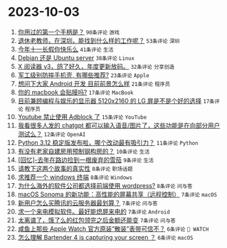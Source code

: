 # 2023-10-03

1. [你用过的第一个手柄是？](https://www.v2ex.com/t/978665) `90条评论` `游戏`
1. [退休老教师，在深圳，能找到什么样的工作呢？](https://www.v2ex.com/t/978678) `53条评论` `深圳`
1. [今年十一长假你快乐么](https://www.v2ex.com/t/978680) `41条评论` `生活`
1. [Debian 还是 Ubuntu server](https://www.v2ex.com/t/978670) `38条评论` `Linux`
1. [X 阅读器 v3，鸽了好久，年度更新放码。](https://www.v2ex.com/t/978710) `32条评论` `分享创造`
1. [军工级别防摔手机壳, 有哪些推荐?](https://www.v2ex.com/t/978696) `23条评论` `Apple`
1. [想问下大家 Android 开发 目前前景怎么样](https://www.v2ex.com/t/978676) `21条评论` `程序员`
1. [你的 macbook 会贴膜吗?](https://www.v2ex.com/t/978714) `17条评论` `MacBook`
1. [目前兼顾编程与娱乐的显示器 5120x2160 的 LG 屏是不是个好的选择](https://www.v2ex.com/t/978675) `17条评论` `程序员`
1. [Youtube 禁止使用 Adblock 了](https://www.v2ex.com/t/978733) `15条评论` `YouTube`
1. [我看很多人发的 chatgpt 都可以输入语音/图片了，这些功能是在向部分用户测试么？](https://www.v2ex.com/t/978677) `12条评论` `OpenAI`
1. [Python 3.12 稳定版发布啦，哪个改动最有吸引力？](https://www.v2ex.com/t/978716) `11条评论` `Python`
1. [有没有老家自建房用预制钢构房的？](https://www.v2ex.com/t/978711) `10条评论` `生活`
1. [[回忆]-去年在路边捡到一根废弃的雪茄](https://www.v2ex.com/t/978669) `9条评论` `生活`
1. [请教下这两个故事的真实性](https://www.v2ex.com/t/978743) `8条评论` `职场话题`
1. [求推荐一个 windows 终端](https://www.v2ex.com/t/978719) `8条评论` `Windows`
1. [为什么海外的软件公司都选择前端使用 wordpress?](https://www.v2ex.com/t/978707) `8条评论` `问与答`
1. [macOS Sonoma 的新功能：高性能的屏幕共享（远程控制）](https://www.v2ex.com/t/978735) `7条评论` `macOS`
1. [新用户怎么买腾讯的云服务器最划算？](https://www.v2ex.com/t/978701) `7条评论` `问与答`
1. [求一个来电模拟软件。最好能熄屏来电的](https://www.v2ex.com/t/978697) `7条评论` `Android`
1. [太离谱了，饿了么的红包领完之后金额还能变](https://www.v2ex.com/t/978668) `7条评论` `问与答`
1. [咸鱼上那些 Apple Watch 官方原装“散装”表带可信不？](https://www.v2ex.com/t/978731) `6条评论` ` WATCH`
1. [怎么理解 Bartender 4 is capturing your screen ？](https://www.v2ex.com/t/978688) `6条评论` `macOS`
